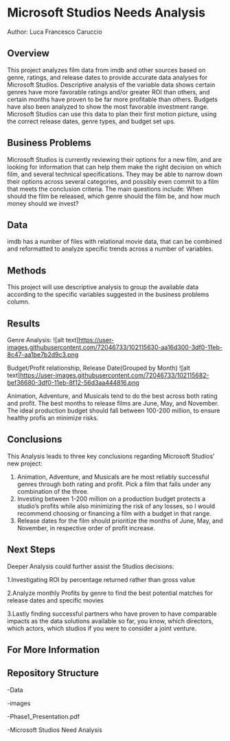 # Microsoft Studios Needs Analysis
Author: Luca Francesco Caruccio

## Overview

This project analyzes film data from imdb and other sources based on genre, ratings, and release dates to provide accurate data analyses for Microsoft Studios. Descriptive analysis of the variable data shows certain genres have more favorable ratings and/or greater ROI than others, and certain months have proven to be far more profitable than others. Budgets have also been analyzed to show the most favorable investment range. Microsoft Studios can use this data to plan their first motion picture, using the correct release dates, genre types, and budget set ups.

## Business Problems
Microsoft Studios is currently reviewing their options for a new film, and are looking for information that can help them make the right decision on which film, and several technical specifications. They may be able to narrow down their options across several categories, and possibly even commit to a film that meets the conclusion criteria. The main questions include: When should the film be released, which genre should the film be, and how much money should we invest?

## Data

imdb has a number of files with relational movie data, that can be combined and reformatted to analyze specific trends across a number of variables.

## Methods

This project will use descriptive analysis to group the available data according to the specific variables suggested in the business problems column.

## Results

Genre Analysis:
![alt text]https://user-images.githubusercontent.com/72046733/102115630-aa16d300-3df0-11eb-8c47-aa1be7b2d9c3.png

Budget/Profit relationship, Release Date(Grouped by Month)
![alt text]https://user-images.githubusercontent.com/72046733/102115682-bef36680-3df0-11eb-8f12-56d3aa444816.png


Animation, Adventure, and Musicals tend to do the best across both rating and profit. The best months to release films are June, May, and November. The ideal production budget should fall between 100-200 million, to ensure healthy profis an minimize risks.

## Conclusions
This Analysis leads to three key conclusions regarding Microsoft Studios' new project:

1. Animation, Adventure, and Musicals are he most reliably successful genres through both rating and profit. Pick a film that falls under any combination of the three.
2. Investing between 1-200 million on a production budget protects a studio’s profits while also minimizing the risk of any losses, so I would recommend choosing or financing a film with a budget in that range.
3. Release dates for the film should prioritize the months of June, May, and November, in respective order of profit increase.


## Next Steps

Deeper Analysis could further assist the Studios decisions:

1.Investigating ROI by percentage returned rather than gross value

2.Analyze monthly Profits by genre to find the best potential matches for release dates and specific movies

3.Lastly finding successful partners who have proven to have comparable impacts as the data solutions available so far, you know, which directors, which actors, which studios if you were to consider a joint venture.



## For More Information


## Repository Structure
-Data

-images

-Phase1_Presentation.pdf

-Microsoft Studios Need Analysis

